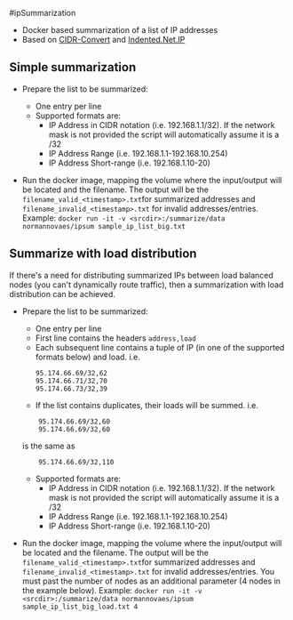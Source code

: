#ipSummarization

* Docker based summarization of a list of IP addresses
* Based on [CIDR-Convert](https://github.com/flowchartsman/cidr-convert) and [Indented.Net.IP](https://github.com/indented-automation/Indented.Net.IP)

## Simple summarization

* Prepare the list to be summarized:
    - One entry per line
    - Supported formats are:
        - IP Address in CIDR notation (i.e. 192.168.1.1/32). If the network mask is not provided the script will automatically assume it is a /32
        - IP Address Range (i.e. 192.168.1.1-192.168.10.254)
        - IP Address Short-range (i.e. 192.168.1.10-20)

* Run the docker image, mapping the volume where the input/output will be located and the filename. The output will be the `filename_valid_<timestamp>.txt`for summarized addresses and `filename_invalid_<timestamp>.txt` for invalid addresses/entries. Example:
    `docker run -it -v <srcdir>:/summarize/data normannovaes/ipsum sample_ip_list_big.txt`

## Summarize with load distribution

If there's a need for distributing summarized IPs between load balanced nodes (you can't dynamically route traffic), then a summarization with load distribution can be achieved.

* Prepare the list to be summarized:
    - One entry per line
    - First line contains the headers `address,load`
    - Each subsequent line contains a tuple of IP (in one of the supported formats below) and load. i.e. 
        ```
        95.174.66.69/32,62
        95.174.66.71/32,70
        95.174.66.73/32,39
        ```
    - If the list contains duplicates, their loads will be summed. i.e.
    ```
        95.174.66.69/32,60
        95.174.66.69/32,60
    ```

    is the same as
    ```
        95.174.66.69/32,110
    ```


    - Supported formats are:
        - IP Address in CIDR notation (i.e. 192.168.1.1/32). If the network mask is not provided the script will automatically assume it is a /32
        - IP Address Range (i.e. 192.168.1.1-192.168.10.254)
        - IP Address Short-range (i.e. 192.168.1.10-20)


* Run the docker image, mapping the volume where the input/output will be located and the filename. The output will be the `filename_valid_<timestamp>.txt`for summarized addresses and `filename_invalid_<timestamp>.txt` for invalid addresses/entries. You must past the number of nodes as an additional parameter (4 nodes in the example below). Example:
    `docker run -it -v <srcdir>:/summarize/data normannovaes/ipsum sample_ip_list_big_load.txt 4`